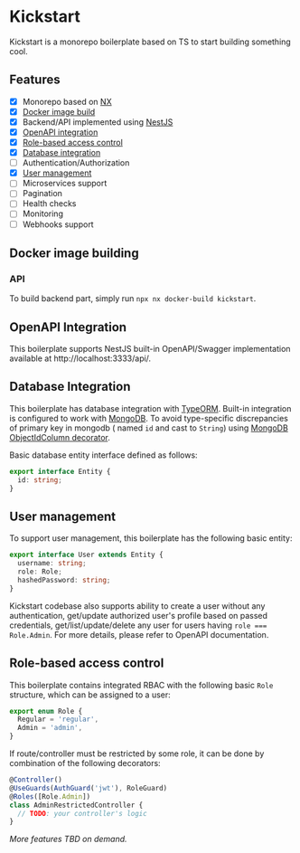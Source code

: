 # Kickstart

Kickstart is a monorepo boilerplate based on TS to start building something cool.

## Features

- [X] Monorepo based on [NX](https://nx.dev)
- [X] [Docker image build](#docker-image-building)
- [X] Backend/API implemented using [NestJS](https://nestjs.com/)
- [X] [OpenAPI integration](#openapi-integration)
- [X] [Role-based access control](#role-based-access-control)
- [X] [Database integration](#database-integration)
- [ ] Authentication/Authorization
- [X] [User management](#user-management)
- [ ] Microservices support
- [ ] Pagination
- [ ] Health checks
- [ ] Monitoring
- [ ] Webhooks support

## Docker image building

### API

To build backend part, simply run `npx nx docker-build kickstart`.

## OpenAPI Integration

This boilerplate supports NestJS built-in OpenAPI/Swagger implementation available at http://localhost:3333/api/.

## Database Integration

This boilerplate has database integration with [TypeORM](https://typeorm.io/). Built-in integration is configured to
work with [MongoDB](https://www.mongodb.com/). To avoid type-specific discrepancies of primary key in mongodb (
named `id` and cast to `String`)
using [MongoDB ObjectIdColumn decorator](libs/nest/common/database/src/mongodb/decorators/object-id-column.decorator.ts).

Basic database entity interface defined as follows:

```typescript
export interface Entity {
  id: string;
}

```

## User management

To support user management, this boilerplate has the following basic entity:

```typescript
export interface User extends Entity {
  username: string;
  role: Role;
  hashedPassword: string;
}
```

Kickstart codebase also supports ability to create a user without any authentication, get/update authorized user's
profile based on passed credentials, get/list/update/delete any user for users having `role === Role.Admin`. For more
details, please refer to OpenAPI documentation.

## Role-based access control

This boilerplate contains integrated RBAC with the following basic `Role` structure, which can be assigned to a user:

```typescript
export enum Role {
  Regular = 'regular',
  Admin = 'admin',
}
```

If route/controller must be restricted by some role, it can be done by combination of the following decorators:

```typescript
@Controller()
@UseGuards(AuthGuard('jwt'), RoleGuard)
@Roles([Role.Admin])
class AdminRestrictedController {
  // TODO: your controller's logic
}
```

_More features TBD on demand._
